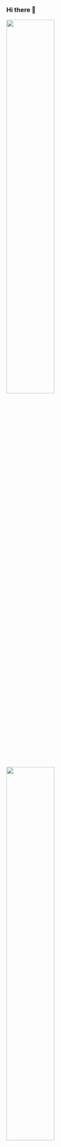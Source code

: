 ### Hi there 👋

<!--
**CodeAlb/codealb** is a ✨ _special_ ✨ repository because its `README.md` (this file) appears on your GitHub profile.

Here are some ideas to get you started:

- 🔭 I’m currently working on ...
- 🌱 I’m currently learning ...
- 👯 I’m looking to collaborate on ...
- 🤔 I’m looking for help with ...
- 💬 Ask me about ...
- 📫 How to reach me: ...
- 😄 Pronouns: ...
- ⚡ Fun fact: ...
-->

<a href="https://www.linkedin.com/in/jozibashaj">
  <img height="50%" align="center" src="https://github-readme-stats.vercel.app/api?username=CodeAlb&show_icons=true&theme=github_dark" />
</a>
<a href="https://www.linkedin.com/in/jozibashaj">
  <img height="50%" align="center" src="https://github-readme-stats.vercel.app/api/top-langs/?username=CodeAlb&layout=compact&theme=github_dark" />
</a>
